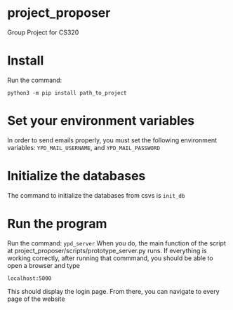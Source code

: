 # project_proposer
Group Project for CS320

# Install
Run the command:
```
python3 -m pip install path_to_project
```

# Set your environment variables
In order to send emails properly, you must set the following environment variables:
 ```YPD_MAIL_USERNAME```, and ```YPD_MAIL_PASSWORD```

# Initialize the databases
The command to initialize the databases from csvs is ```init_db```

# Run the program
Run the command:
```ypd_server```
When you do, the main function of the script at project_proposer/scripts/prototype_server.py runs.
If everything is working correctly, after running that commmand, you should be able to open a browser
and type
```
localhost:5000
```
This should display the login page. From there, you can navigate to every page of the website
